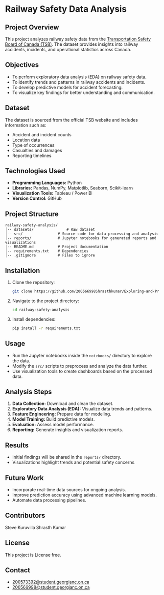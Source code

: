# Railway Safety Data Analysis

## Project Overview
This project analyzes railway safety data from the [Transportation Safety Board of Canada (TSB)](https://tsb.gc.ca/eng/stats/rail/data-5.html). The dataset provides insights into railway accidents, incidents, and operational statistics across Canada.

## Objectives
- To perform exploratory data analysis (EDA) on railway safety data.
- To identify trends and patterns in railway accidents and incidents.
- To develop predictive models for accident forecasting.
- To visualize key findings for better understanding and communication.

## Dataset
The dataset is sourced from the official TSB website and includes information such as:
- Accident and incident counts
- Location data
- Type of occurrences
- Casualties and damages
- Reporting timelines

## Technologies Used
- **Programming Languages:** Python
- **Libraries:** Pandas, NumPy, Matplotlib, Seaborn, Scikit-learn
- **Visualization Tools:** Tableau / Power BI
- **Version Control:** GitHub

## Project Structure
```
railway-safety-analysis/
│-- datasets/               # Raw dataset
│-- src/                # Source code for data processing and analysis
│-- reports/            # Jupyter notebooks for generated reports and visualizations
│-- README.md           # Project documentation
│-- requirements.txt    # Dependencies
│-- .gitignore          # Files to ignore
```

## Installation
1. Clone the repository:
   ```bash
   git clone https://github.com/200566998Shrasthkumar/Exploring-and-Predicting-Rail-Occurrences-in-Canada.git
   ```
2. Navigate to the project directory:
   ```bash
   cd railway-safety-analysis
   ```
3. Install dependencies:
   ```bash
   pip install -r requirements.txt
   ```

## Usage
- Run the Jupyter notebooks inside the `notebooks/` directory to explore the data.
- Modify the `src/` scripts to preprocess and analyze the data further.
- Use visualization tools to create dashboards based on the processed data.

## Analysis Steps
1. **Data Collection:** Download and clean the dataset.
2. **Exploratory Data Analysis (EDA):** Visualize data trends and patterns.
3. **Feature Engineering:** Prepare data for modeling.
4. **Model Training:** Build predictive models.
5. **Evaluation:** Assess model performance.
6. **Reporting:** Generate insights and visualization reports.

## Results
- Initial findings will be shared in the `reports/` directory.
- Visualizations highlight trends and potential safety concerns.

## Future Work
- Incorporate real-time data sources for ongoing analysis.
- Improve prediction accuracy using advanced machine learning models.
- Automate data processing pipelines.

## Contributors
Steve Kuruvilla 
Shrasth Kumar

## License
This project is License free.

## Contact
- 200573392@student.georgianc.on.ca
- 200566998@student.georgianc.on.ca

